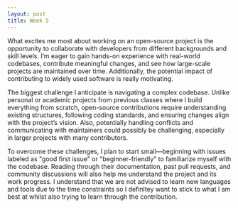 ```yaml
---
layout: post
title: Week 5
---
```



What excites me most about working on an open-source project is the opportunity to collaborate with developers from different backgrounds and skill levels. I’m eager to gain hands-on experience with real-world codebases, contribute meaningful changes, and see how large-scale projects are maintained over time. Additionally, the potential impact of contributing to widely used software is really motivating.
<!--more-->


The biggest challenge I anticipate is navigating a complex codebase. Unlike personal or academic projects from previous classes where I build everything from scratch, open-source contributions require understanding existing structures, following coding standards, and ensuring changes align with the project’s vision. Also, potentially handling conflicts and communicating with maintainers could possibly be challenging, especially in larger projects with many contributors.

To overcome these challenges, I plan to start small—beginning with issues labeled as "good first issue" or "beginner-friendly" to familiarize myself with the codebase. Reading through their documentation, past pull requests, and community discussions will also help me understand the project and its work progress. I understand that we are not advised to learn new languages and tools due to the time constraints so I definltey want to stick to what I am best at whilst also trying to learn through the contribution.




